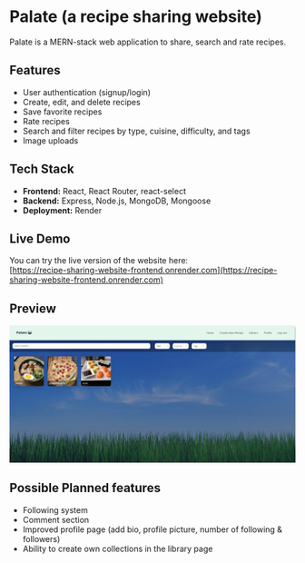 # Palate (a recipe sharing website)
Palate is a MERN-stack web application to share, search and rate recipes.

## Features

- User authentication (signup/login)
- Create, edit, and delete recipes
- Save favorite recipes
- Rate recipes
- Search and filter recipes by type, cuisine, difficulty, and tags
- Image uploads

## Tech Stack

- **Frontend:** React, React Router, react-select  
- **Backend:** Express, Node.js, MongoDB, Mongoose  
- **Deployment:** Render

## Live Demo
You can try the live version of the website here:  
[https://recipe-sharing-website-frontend.onrender.com](https://recipe-sharing-website-frontend.onrender.com)

## Preview
<img src="PalatePreview.png" alt="Palate Picker Preview" width="1000"/>

## Possible Planned features
- Following system
- Comment section
- Improved profile page (add bio, profile picture, number of following & followers)
- Ability to create own collections in the library page

